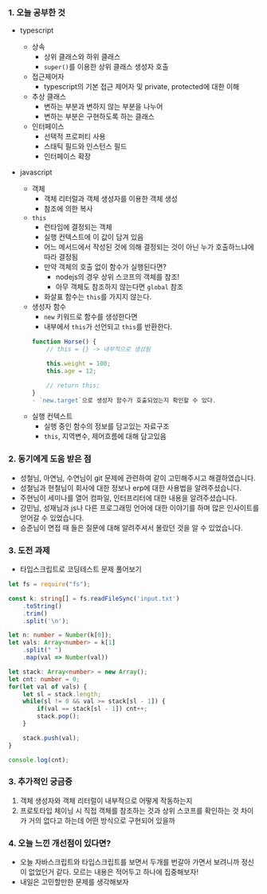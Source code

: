 ### 1. 오늘 공부한 것

- typescript
    - 상속
        - 상위 클래스와 하위 클래스
        - `super()`를 이용한 상위 클래스 생성자 호출
    - 접근제어자
        - typescript의 기본 접근 제어자 및 private, protected에 대한 이해
    - 추상 클래스
        - 변하는 부분과 변하지 않는 부분을 나누어
        - 변하는 부분은 구현하도록 하는 클래스
    - 인터페이스
        - 선택적 프로퍼티 사용
        - 스태틱 필드와 인스턴스 필드
        - 인터페이스 확장

- javascript
    - 객체
        - 객체 리터럴과 객체 생성자를 이용한 객체 생성
        - 참조에 의한 복사
    - `this`
        - 런타임에 결정되는 객체
        - 실행 컨텍스트에 이 값이 담겨 있음
        - 어느 메서드에서 작성된 것에 의해 결정되는 것이 아닌 누가 호출하느냐에 따라 결정됨
        - 만약 객체의 호출 없이 함수가 실행된다면?
            - nodejs의 경우 상위 스코프의 객체를 참조!
            - 아무 객체도 참조하지 않는다면 `global` 참조
        - 화살표 함수는 `this`를 가지지 않는다.
    - 생성자 함수
        - `new` 키워드로 함수를 생성한다면
        - 내부에서 `this`가 선언되고 `this`를 반환한다.
        ```javascript
        function Horse() {
            // this = {} -> 내부적으로 생성됨

            this.weight = 100;
            this.age = 12;

            // return this;
        }
        - `new.target`으로 생성자 함수가 호출되었는지 확인할 수 있다.
        ```
    - 실행 컨텍스트
        - 실행 중인 함수의 정보를 담고있는 자료구조
        - `this`, 지역변수, 제어흐름에 대해 담고있음

### 2. 동기에게 도움 받은 점
- 성철님, 아연님, 수연님이 git 문제에 관련하여 같이 고민해주시고 해결하였습니다.
- 성철님과 현철님이 회사에 대한 정보나 erp에 대한 사용법을 알려주셨습니다.
- 주현님이 세미나를 열어 컴파일, 인터프리터에 대한 내용을 알려주셨습니다.
- 강민님, 성재님과 js나 다른 프로그래밍 언어에 대한 이야기를 하며 많은 인사이트를 얻어갈 수 있었습니다.
- 승준님이 면접 때 들은 질문에 대해 알려주셔서 몰랐던 것을 알 수 있었습니다.

### 3. 도전 과제
- 타입스크립트로 코딩테스트 문제 풀어보기

```typescript
let fs = require("fs");

const k: string[] = fs.readFileSync('input.txt')
    .toString()
    .trim()
    .split('\n');

let n: number = Number(k[0]);
let vals: Array<number> = k[1]
    .split(" ")
    .map(val => Number(val))

let stack: Array<number> = new Array();
let cnt: number = 0;
for(let val of vals) {
    let sl = stack.length;
    while(sl != 0 && val >= stack[sl - 1]) {
        if(val == stack[sl - 1]) cnt++;
        stack.pop();
    }

    stack.push(val);
}

console.log(cnt);
```

### 3. 추가적인 궁금증
1. 객체 생성자와 객체 리터럴이 내부적으로 어떻게 작동하는지
2. 프로토타입 체이닝 시 직접 객체를 참조하는 것과 상위 스코프를 확인하는 것 차이가 거의 없다고 하는데 어떤 방식으로 구현되어 있을까

### 4. 오늘 느낀 개선점이 있다면?
- 오늘 자바스크립트와 타입스크립트를 보면서 두개를 번갈아 가면서 보려니까 정신이 없었던거 같다. 모르는 내용은 적어두고 하나에 집중해보자!
- 내일은 고민할만한 문제를 생각해보자